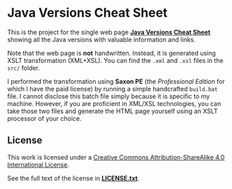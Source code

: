 # Java Versions Cheat Sheet

This is the project for the single web page **[Java Versions Cheat Sheet](https://andbin.github.io/java-versions-cheat-sheet)** showing all the Java versions with valuable information and links.

Note that the web page is **not** handwritten. Instead, it is generated using XSLT transformation (XML+XSL). You can find the `.xml` and `.xsl` files in the `src/` folder.

I performed the transformation using **Saxon PE** (the *Professional Edition* for which I have the paid license) by running a simple handcrafted `build.bat` file. I cannot disclose this batch file simply because it is specific to my machine. However, if you are proficient in XML/XSL technologies, you can take those two files and generate the HTML page yourself using an XSLT processor of your choice.

## License

This work is licensed under a [Creative Commons Attribution-ShareAlike 4.0 International License](https://creativecommons.org/licenses/by-sa/4.0/).

See the full text of the license in **[LICENSE.txt](LICENSE.txt)**.
